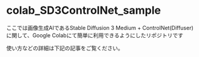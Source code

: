 # colab_SD3ControlNet_sample

ここでは画像生成AIであるStable Diffusion 3 Medium + ControlNet(Diffuser)に関して、Google Colabにて簡単に利用できるようにしたリポジトリです　

使い方などの詳細は下記の記事をご覧ください。


